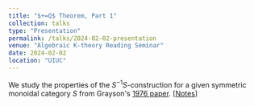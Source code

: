 ```yaml
---
title: "$+=Q$ Theorem, Part 1"
collection: talks
type: "Presentation"
permalink: /talks/2024-02-02-presentation
venue: "Algebraic K-theory Reading Seminar"
date: 2024-02-02
location: "UIUC"
---
```


We study the properties of the $S^{-1}S$-construction for a given symmetric monoidal category $S$ from Grayson's [1976 paper](https://link.springer.com/chapter/10.1007/BFb0080003). [<a href = "../files/plusQ.pdf">Notes</a>] 
